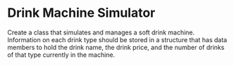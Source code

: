 # Drink Machine Simulator

Create a class that simulates and manages a soft drink machine. Information on each drink type should be stored in a structure that has data members to hold the drink name, the drink price, and the number of drinks of that type currently in the machine.
